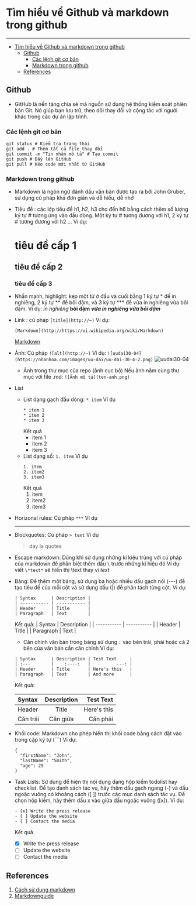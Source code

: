 <!-- TOC --><a name="tìm-hiu-v-github-và-markdown-trong-github"></a>
# Tìm hiểu về Github và markdown trong github
***
<!-- TOC start -->

- [Tìm hiểu về Github và markdown trong github](#tìm-hiu-v-github-và-markdown-trong-github)
   * [Github](#github)
      + [Các lệnh git cơ bản](#các-lnh-git-c-bn)
      + [Markdown trong github](#markdown-trong-github)
   * [References](#references)

<!-- TOC end -->



<!-- TOC --><a name="github"></a>
## Github
- GitHub là nền tảng chia sẻ mã nguồn sử dụng hệ thống kiểm soát phiên bản Git. Nó giúp bạn lưu trữ, theo dõi thay đổi và cộng tác với người khác trong các dự án lập trình.

<!-- TOC --><a name="các-lnh-git-c-bn"></a>
### Các lệnh git cơ bản
```
git status # Kiểm tra trạng thái 
git add . # Thêm tất cả file thay đổi 
git commit -m "Tin nhắn mô tả" # Tạo commit 
git push # Đẩy lên GitHub 
git pull # Kéo code mới nhất từ GitHub 
```
<!-- TOC --><a name="markdown-trong-github"></a>
### Markdown trong github
- Markdown là ngôn ngữ đánh dấu văn bản được tạo ra bởi John Gruber, sử dụng cú pháp khá đơn giản và dễ hiểu, dễ nhớ

- Tiêu đề : các lớp tiêu đề h1, h2, h3 cho đến h6 bằng cách thêm số lượng ký tự # tương ứng vào đầu dòng. Một ký tự # tương đương với h1, 2 ký tự # tương đương với h2 ...
    Ví dụ:
    # tiêu đề cấp 1
    ## tiêu đề cấp 2 
    ### tiêu đề cấp 3

- Nhấn mạnh, highlight: kẹp một từ ở đầu và cuối bằng 1 ký tự * để in nghiêng, 2 ký tự ** để bôi đậm, và 3 ký tự *** để vừa in nghiêng vừa bôi đậm.
    Ví dụ: 
    *in nghiêng*
    **bôi đậm**
    ***vừa in nghiêng vừa bôi đậm***

- Link : cú pháp `[title](http://~)`
    Ví dụ: 
    ```
    [Markdown](http://https://vi.wikipedia.org/wiki/Markdown)
    ```
    [Markdown](http://https://vi.wikipedia.org/wiki/Markdown)
- Ảnh: Cú pháp `![alt](http://~)`
    Ví dụ: `![uudai30-04](https://nhanhoa.com/images/uu-dai/uu-dai-30-4-2.png)`
    ![uudai30-04](https://nhanhoa.com/images/uu-dai/uu-dai-30-4-2.png)
    - Ảnh trong thư mục của repo (ảnh cục bộ)
        Nếu ảnh nằm cùng thư mục với file .md:
        `![Ảnh mô tả](ten-anh.png)`
       
- List
    - List dạng gạch đầu dòng: `* item`
        Ví dụ 
        ```
        * item 1
        * item 2
        * item 3
        ```
        Kết quả
        * item 1
        * item 2
        * item 3
    - List dạng số: `1. item`
        Ví dụ
        ```
        1. item
        2. item2
        3. item3
        ```
        Kết quả
        1. item
        2. item2
        3. item3
- Horizonal rules: Cú pháp `***`
    Ví dụ 
    ***
- Blockquotes: Cú pháp `> text`
    Ví dụ 
    > day la quotes
- Escape markdown: Dùng khi sử dụng những kí kiệu trùng với cú pháp của markdown để phân biệt thêm dấu `\` trước những kí hiệu đó 
Ví dụ: viết `\*text*` sẽ hiển thị \text thay vì *text* 
- Bảng: Để thêm một bảng, sử dụng ba hoặc nhiều dấu gạch nối (---) để tạo tiêu đề của mỗi cột và sử dụng dấu (|) để phân tách từng cột. 
    Ví dụ: 
    ```
    | Syntax      | Description |
    | ----------- | ----------- |
    | Header      | Title       |
    | Paragraph   | Text        |
    ```
    Kết quả:
    | Syntax      | Description |
    | ----------- | ----------- |
    | Header      | Title       |
    | Paragraph   | Text        |
    - Căn chỉnh văn bản trong bảng sử dụng `:` vào bên trái, phải hoặc cả 2 bên của văn bản cần căn chỉnh
    Ví dụ:
    ```
    | Syntax      | Description | Test Text     |
    | :---        |    :----:   |          ---: |
    | Header      | Title       | Here's this   |
    | Paragraph   | Text        | And more      |
    ```
    Kết quả: 
    
    | Syntax      | Description | Test Text     |
    | :---        |    :----:   |          ---: |
    | Header      | Title       | Here's this   |
    | Căn trái   | Căn giữa        | Căn phải      |
- Khối code: Markdown cho phép hiển thị khối code bằng cách đặt vào trong cặp ký tự \(```)
    Ví dụ: 
    ```
    {
      "firstName": "John",
      "lastName": "Smith",
      "age": 25
    }
    ```
- Task Lists: Sử dụng để hiện thị nội dụng dạng  hộp kiểm todolist hay checklist. Để tạo danh sách tác vụ, hãy thêm dấu gạch ngang (-) và dấu ngoặc vuông có khoảng cách ([ ]) trước các mục danh sách tác vụ. Để chọn hộp kiểm, hãy thêm dấu x vào giữa dấu ngoặc vuông ([x]).
    Ví dụ: 
    ```
    - [x] Write the press release
    - [ ] Update the website
    - [ ] Contact the media
    ```
    Kết quả 
    - [x] Write the press release
    - [ ] Update the website
    - [ ] Contact the media

<!-- TOC --><a name="references"></a>
## References
1. [Cách sử dụng markdown](http://viblo.asia/helps/cach-su-dung-markdown-bxjvZYnwkJZ)
2. [Markdownguide](https://www.markdownguide.org/)

